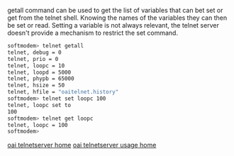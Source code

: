 getall command can be used to get the list of variables that can bet set or get from the telnet shell. Knowing the names of the variables they can then be set or read. Setting a variable is not always relevant, the telnet server doesn't provide a mechanism to restrict the set command.

```bash
softmodem> telnet getall
telnet, debug = 0
telnet, prio = 0
telnet, loopc = 10
telnet, loopd = 5000
telnet, phypb = 65000
telnet, hsize = 50
telnet, hfile = "oaitelnet.history"
softmodem> telnet set loopc 100
telnet, loopc set to
100
softmodem> telnet get loopc
telnet, loopc = 100
softmodem>

```
[oai telnetserver home](telnetsrv.md)
[oai telnetserver usage home](telnetusage.md)
